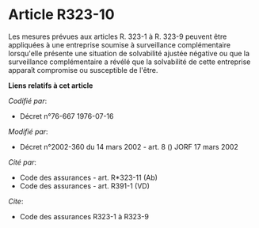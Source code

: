 # Article R323-10

Les mesures prévues aux articles R. 323-1 à R. 323-9 peuvent être appliquées à une entreprise soumise à surveillance
complémentaire lorsqu'elle présente une situation de solvabilité ajustée négative ou que la surveillance complémentaire a
révélé que la solvabilité de cette entreprise apparaît compromise ou susceptible de l'être.

**Liens relatifs à cet article**

_Codifié par_:

  - Décret n°76-667 1976-07-16

_Modifié par_:

  - Décret n°2002-360 du 14 mars 2002 - art. 8 () JORF 17 mars 2002

_Cité par_:

  - Code des assurances - art. R*323-11 (Ab)
  - Code des assurances - art. R391-1 (VD)

_Cite_:

  - Code des assurances R323-1 à R323-9
